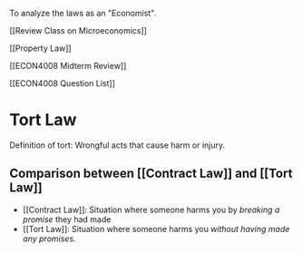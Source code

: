 

To analyze the laws as an "Economist".

[[Review Class on Microeconomics]]

[[Property Law]]

[[ECON4008 Midterm Review]]

[[ECON4008 Question List]]


# Tort Law

Definition of tort: Wrongful acts that cause harm or injury.

## Comparison between [[Contract Law]] and [[Tort Law]] 

-  [[Contract Law]]: Situation where someone harms you by *breaking a promise* they had made
- [[Tort Law]]: Situation where someone harms you *without having made any promises*.



